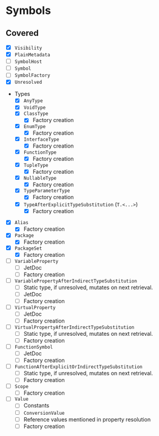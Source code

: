 # Symbols

## Covered

* [x] `Visibility`
* [x] `PlainMetadata`
* [ ] `SymbolHost`
* [ ] `Symbol`
* [ ] `SymbolFactory`
* [x] `Unresolved`
* Types
  * [x] `AnyType`
  * [x] `VoidType`
  * [x] `ClassType`
    * [x] Factory creation
  * [x] `EnumType`
    * [x] Factory creation
  * [x] `InterfaceType`
    * [x] Factory creation
  * [x] `FunctionType`
    * [x] Factory creation
  * [x] `TupleType`
    * [x] Factory creation
  * [x] `NullableType`
    * [x] Factory creation
  * [x] `TypeParameterType`
    * [x] Factory creation
  * [x] `TypeAfterExplicitTypeSubstitution` (`T.<...>`)
    * [x] Factory creation
* [x] `Alias`
  * [x] Factory creation
* [x] `Package`
  * [x] Factory creation
* [x] `PackageSet`
  * [x] Factory creation
* [ ] `VariableProperty`
  * [ ] JetDoc
  * [ ] Factory creation
* [ ] `VariablePropertyAfterIndirectTypeSubstitution`
  * [ ] Static type, if unresolved, mutates on next retrieval.
  * [ ] JetDoc
  * [ ] Factory creation
* [ ] `VirtualProperty`
  * [ ] JetDoc
  * [ ] Factory creation
* [ ] `VirtualPropertyAfterIndirectTypeSubstitution`
  * [ ] Static type, if unresolved, mutates on next retrieval.
  * [ ] Factory creation
* [ ] `FunctionSymbol`
  * [ ] JetDoc
  * [ ] Factory creation
* [ ] `FunctionAfterExplicitOrIndirectTypeSubstitution`
  * [ ] Static type, if unresolved, mutates on next retrieval.
  * [ ] Factory creation
* [ ] `Scope`
  * [ ] Factory creation
* [ ] `Value`
  * [ ] Constants
  * [ ] `ConversionValue`
  * [ ] Reference values mentioned in property resolution
  * [ ] Factory creation